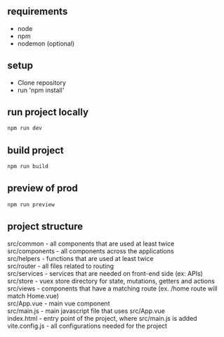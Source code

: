 ## requirements

- node
- npm
- nodemon (optional)

## setup

- Clone repository
- run 'npm install'

## run project locally

```bash
npm run dev
```

## build project

```bash
npm run build
```

## preview of prod

```bash
npm run preview
```

## project structure

src/common - all components that are used at least twice\
src/components - all components across the applications\
src/helpers - functions that are used at least twice\
src/router - all files related to routing\
src/services - services that are needed on front-end side (ex: APIs)\
src/store - vuex store directory for state, mutations, getters and actions\
src/views - components that have a matching route (ex. /home route will match Home.vue)\
src/App.vue - main vue component\
src/main.js - main javascript file that uses src/App.vue\
index.html - entry point of the project, where src/main.js is added\
vite.config.js - all configurations needed for the project
